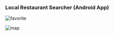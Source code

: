 ### Local Restaurant Searcher (Android App)

![favorite](https://github.com/ly16/Local-Restaurant-Searcher/blob/master/results/favorite.png)

![map](https://github.com/ly16/Local-Restaurant-Searcher/blob/master/results/googleMap.png)
